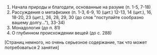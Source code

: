 1. Начала природы и благодати, основанные на разуме (п. 1-5, 7-18)
2. Рассуждения о метафизике (п. 1-3, 6-9, 10 (цит.) 12-13, 14 (цит.), 16, 18-20, 23 (цит.), 26, 28, 29, 30 (до слов "поступайте сообразно вашему долгу..."), 33-34)
3. Монадология (до п. 81)
4. О глубинном происхождении вещей (до с. 288)

[Страниц немного, но очень серьезное содержание, так что может потребоваться 2 занятия]